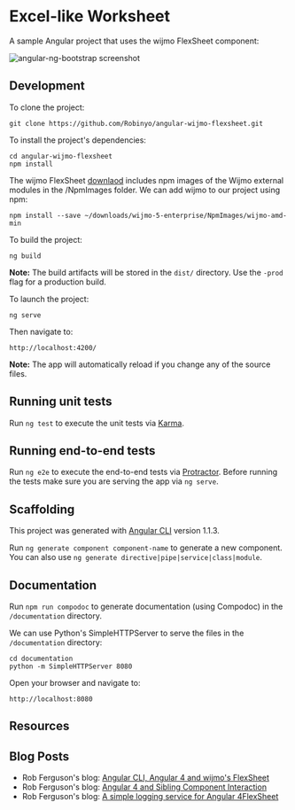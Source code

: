 # Excel-like Worksheet

A sample Angular project that uses the wijmo FlexSheet component:

![angular-ng-bootstrap screenshot](https://github.com/Robinyo/angular-wijmo-flexsheet/blob/master/excel-like-worksheet-with-ribbon.png)

## Development

To clone the project:

    git clone https://github.com/Robinyo/angular-wijmo-flexsheet.git

To install the project's dependencies:

    cd angular-wijmo-flexsheet
    npm install

The wijmo FlexSheet [downlaod](https://www.grapecity.com/en/wijmo-flexsheet) includes npm images of the Wijmo external 
modules in the /NpmImages folder. We can add wijmo to our project using npm:

    npm install --save ~/downloads/wijmo-5-enterprise/NpmImages/wijmo-amd-min

To build the project:

    ng build

**Note:** The build artifacts will be stored in the `dist/` directory. Use the `-prod` flag for a production build.

To launch the project:

    ng serve

Then navigate to:
 
    http://localhost:4200/
     
**Note:** The app will automatically reload if you change any of the source files.

## Running unit tests

Run `ng test` to execute the unit tests via [Karma](https://karma-runner.github.io).

## Running end-to-end tests

Run `ng e2e` to execute the end-to-end tests via [Protractor](http://www.protractortest.org/).
Before running the tests make sure you are serving the app via `ng serve`.

## Scaffolding

This project was generated with [Angular CLI](https://github.com/angular/angular-cli) version 1.1.3.

Run `ng generate component component-name` to generate a new component. You can also use `ng generate directive|pipe|service|class|module`.

## Documentation

Run `npm run compodoc` to generate documentation (using Compodoc) in the `/documentation` directory.

We can use Python's SimpleHTTPServer to serve the files in the `/documentation` directory:

```
cd documentation
python -m SimpleHTTPServer 8080
```

Open your browser and navigate to:
```
http://localhost:8080

``` 

## Resources 

## Blog Posts 
* Rob Ferguson's blog: [Angular CLI, Angular 4 and wijmo's FlexSheet](https://robferguson.org/blog/2017/08/28/angular-cli-angular-4-and-wijmo-flexsheet/)
* Rob Ferguson's blog: [Angular 4 and Sibling Component Interaction](https://robferguson.org/blog/2017/08/31/angular-4-and-sibling-component-interaction/)
* Rob Ferguson's blog: [A simple logging service for Angular 4FlexSheet](https://robferguson.org/blog/2017/09/09/a-simple-logging-service-for-angular-4/)

